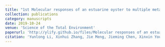 ```yaml
---
title: "1st Molecular responses of an estuarine oyster to multiple metal contamination in Southern China revealed by RNA-seq"
collection: publications
category: manuscripts
date: 2019-10-24
venue: 'Science of the Total Environment'
paperurl: 'http://ylify.github.io/files/Molecular responses of an estuarine oyster to multiple metal contamination in Southern China revealed by RNA-seq.pdf'
citation: 'Yunlong Li, Xinhui Zhang, Jie Meng, Jieming Chen, Xinxin You, Qiong Shi, Wen-Xiong Wang<sup>*</sup>. (2020). &quot;Molecular responses of an estuarine oyster to multiple metal contamination in Southern China revealed by RNA-seq.&quot; <i>Science of the Total Environment</i>. 701: 134648.'
---
```


